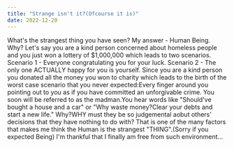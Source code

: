 ```yaml
---
title: "Strange isn't it?(Ofcourse it is)"
date: 2022-12-20
---
```

What's the strangest thing you have seen?
My answer - Human Being.
Why?
Let's say you are a kind person concerned about homeless people and you just won a lottery of $1,000,000 which leads to two scenarios.
Scenario 1 - Everyone congratulating you for your luck.
Scenario 2 - The only one ACTUALLY happy for you is yourself.
Since you are a kind person you donated all the money you won to charity which leads to the birth of the worst case scenario that you never expected:Every finger around you pointing out to you as if you have committed an unforgivable crime.
You soon will be referred to as the madman.You hear words like "Should've bought a house and a car" or "Why waste money?Clear your debts and start a new life."
Why?WHY must they be so judgemental aobut others' decisions that they have nothing to do with?
That is one of the many factors that makes me think the Human is the strangest "THING".(Sorry if you expected Being)
I'm thankful that I finally am free from such environment...

